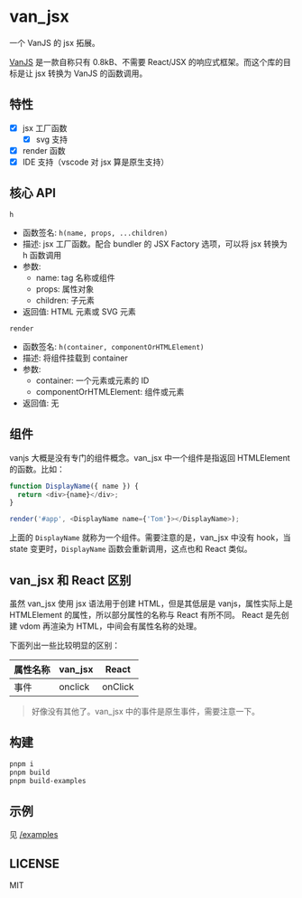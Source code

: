 # van_jsx

一个 VanJS 的 jsx 拓展。

[VanJS] 是一款自称只有 0.8kB、不需要 React/JSX 的响应式框架。而这个库的目标是让 jsx 转换为 VanJS 的函数调用。

## 特性

- [x] jsx 工厂函数
  - [x] svg 支持
- [x] render 函数
- [x] IDE 支持（vscode 对 jsx 算是原生支持）

## 核心 API

`h`

- 函数签名: `h(name, props, ...children)`
- 描述: jsx 工厂函数。配合 bundler 的 JSX Factory 选项，可以将 jsx 转换为 h 函数调用
- 参数:
  - name: tag 名称或组件
  - props: 属性对象
  - children: 子元素
- 返回值: HTML 元素或 SVG 元素

`render`

- 函数签名: `h(container, componentOrHTMLElement)`
- 描述: 将组件挂载到 container
- 参数:
  - container: 一个元素或元素的 ID
  - componentOrHTMLElement: 组件或元素
- 返回值: 无

## 组件

vanjs 大概是没有专门的组件概念。van_jsx 中一个组件是指返回 HTMLElement 的函数。比如：

```js
function DisplayName({ name }) {
  return <div>{name}</div>;
}

render('#app', <DisplayName name={'Tom'}></DisplayName>);
```

上面的 `DisplayName` 就称为一个组件。需要注意的是，van_jsx 中没有 hook，当 state 变更时，`DisplayName` 函数会重新调用，这点也和 React 类似。

## van_jsx 和 React 区别

虽然 van_jsx 使用 jsx 语法用于创建 HTML，但是其低层是 vanjs，属性实际上是 HTMLElement 的属性，所以部分属性的名称与 React 有所不同。
React 是先创建 vdom 再渲染为 HTML，中间会有属性名称的处理。

下面列出一些比较明显的区别：

| 属性名称 | van_jsx | React   |
| -------- | ------- | ------- |
| 事件     | onclick | onClick |

>好像没有其他了。van_jsx 中的事件是原生事件，需要注意一下。

## 构建

```sh
pnpm i
pnpm build
pnpm build-examples
```

## 示例

见 [/examples](/examples/)

## LICENSE

MIT

[vanjs]: https://vanjs.org/
